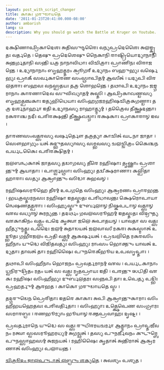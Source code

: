```yaml
---
layout: post_with_script_changer
title: 𑌕𑌾𑌕𑌃 𑌗𑌰𑍁𑌡𑌾𑌯𑌤𑍇
date: '2011-01-23T20:41:00.000-08:00'
author: ambarish
lang: sa
description: Why you should go watch the Battle at Kruger on Youtube.
---
```


𑌦𑌕𑍍𑌷𑌿𑌣𑌾𑌫𑍍𑌰𑌿𑌕𑌾𑌦𑍇𑌶𑌃 𑌅𑌤𑌿𑌸𑍁𑌨𑍍𑌦𑌰𑍈𑌃 𑌵𑌨𑍍𑌯𑌪𑍍𑌰𑌦𑍇𑌶𑍈𑌃 𑌅𑌲𑌙𑍍𑌕𑍃𑌤𑌃 𑌵𑌰𑍍𑌤𑌤𑍇 । 𑌤𑍇𑌷𑍁 𑌪𑍍𑌰𑌦𑍇𑌶𑍇𑌷𑍁 𑌨𑍈𑌕𑌾𑌨𑌿 𑌰𑌾𑌷𑍍𑌟𑍍𑌰𑌿𑌯𑍋𑌦𑍍𑌯𑌾𑌨𑌾𑌨𑌿 𑌅𑌨𑍍𑌤𑌰𑍍𑌗𑌤𑌾𑌨𑌿 𑌸𑌨𑍍𑌤𑌿 𑌯𑌤𑍍𑌰 𑌨𑌾𑌨𑌾𑌵𑌿𑌧𑌾𑌃 𑌵𑌿𑌚𑌿𑌤𑍍𑌰𑌾𑌃 𑌪𑍍𑌰𑌾𑌣𑌿𑌨𑌃 𑌵𑌿𑌰𑌾𑌜𑌨𑍍𑌤𑍇 । 𑌉𑌦𑍍𑌯𑌾𑌨𑌾𑌨𑌾𑌂 𑌬𑍃𑌹𑌤𑍍𑌤𑌮𑌂 𑌕𑍍𑌰𑍂𑌗𑌰𑍍 𑌉𑌦𑍍𑌯𑌾𑌨𑌂 𑌬𑌹𑍁𑌭𑍍𑌯𑌃 𑌵𑌰𑍍𑌷𑍇𑌭𑍍𑌯𑌃 𑌪𑍍𑌰𑌾𑌕𑍍 𑌸𑌰𑍍𑌵𑌕𑌾𑌰𑍇𑌣 𑌸𑌂𑌸𑍍𑌥𑌾𑌪𑌿𑌤𑌮𑍍 𑌆𑌸𑍀𑌤𑍍 । 𑌯𑌦𑍍𑌯𑌪𑌿 𑌵𑌿𑌰𑌲𑌤𑌰𑌾𑌃 𑌬𑌹𑌵𑌃 𑌵𑌨𑌸𑍍𑌪𑌤𑌯𑌃 𑌤𑌤𑍍𑌰 𑌶𑍋𑌭𑌨𑍍𑌤𑍇 । 𑌤𑌥𑌾𑌪𑌿 𑌉𑌦𑍍𑌯𑌾𑌨𑌂 𑌜𑌙𑍍𑌗𑌮𑌾𑌨𑌾𑌂 𑌕𑌾𑌰𑌣𑌾𑌦𑍇𑌵 𑌸𑍁𑌵𑌿𑌖𑍍𑌯𑌾𑌤𑌮𑍍 𑌅𑌸𑍍𑌤𑌿 । 𑌆𑌫𑍍𑌰𑌿𑌕𑌾𑌖𑌣𑍍𑌡𑌸𑍍𑌯 𑌬𑍃𑌹𑌤𑍍𑌪𑌞𑍍𑌚𑌕𑌾𑌃 𑌇𑌤𑍍𑌯𑌭𑌿𑌧𑍇𑌯𑌾𑌃 𑌸𑌿𑌂𑌹𑌗𑌜𑌮𑌹𑌿𑌷𑌚𑌿𑌤𑍍𑌰𑌕𑌗𑌣𑍍𑌡𑌾𑌃 𑌤𑌤𑍍𑌰 𑌦𑌰𑍍𑌶𑌨𑌾𑌰𑍍𑌹𑌾 𑌇𑌤𑌿 𑌉𑌦𑍍𑌯𑌾𑌨𑌸𑍍𑌯 𑌮𑌾𑌹𑌾𑌤𑍍𑌮𑍍𑌯𑌮𑍍 । 𑌤𑌤𑍍𑌰𑍈𑌵 𑌤𑍀𑌕𑍍𑌷𑍍𑌣𑌦𑌨𑍍𑌤𑌾𑌃 𑌮𑌕𑌰𑌾𑌶𑍍𑌚 𑌨𑌦𑍀𑌃 𑌪𑌰𑌿𑌰𑌕𑍍𑌷𑌨𑍍𑌤𑌿 𑌤𑍀𑌕𑍍𑌷𑍍𑌣𑌖𑌡𑍍𑌗𑌾𑌃 𑌰𑌕𑍍𑌷𑌕𑌾𑌃 𑌪𑍍𑌰𑌾𑌕𑌾𑌰𑌾𑌨𑍍 𑌇𑌵 ।

𑌤𑌾𑌰𑌣𑌸𑌂𑌵𑌤𑍍𑌸𑌰𑌸𑍍𑌯 𑌵𑌰𑍍𑌷𑌰𑍍𑌤𑍌 𑌤𑌤𑍍𑌰𑌤𑍍𑌯𑌾 𑌕𑌾𑌚𑌿𑌤𑍍 𑌘𑌟𑌨𑌾 𑌜𑌾𑌤𑌾 । 𑌸𑍌𑌭𑌾𑌗𑍍𑌯𑌂 𑌯𑌤𑍍 𑌅𑌦𑍍𑌭𑍁𑌤𑌸𑍍𑌯𑌾𑌸𑍍𑌯 𑌸𑌮𑍍𑌭𑌵𑌸𑍍𑌯 𑌚𑌲𑌚𑍍𑌚𑌿𑌤𑍍𑌰𑌂 𑌕𑍈𑌶𑍍𑌚𑌨 𑌪𑌰𑍍𑌯𑌟𑌕𑍈𑌃 𑌪𑌰𑌿𑌰𑌕𑍍𑌷𑌿𑌤𑌮𑍍 ।

𑌜𑌲𑌬𑌨𑍍𑌧𑌕𑌾𑌤𑍍 𑌜𑌾𑌤𑌸𑍍𑌯 𑌤𑌡𑌾𑌗𑌸𑍍𑌯 𑌤𑍀𑌰𑍇 𑌮𑌹𑌿𑌷𑌾𑌃 𑌤𑍃𑌷𑍍𑌣𑌾𑌂 𑌪𑍍𑌰𑌶𑌾𑌨𑍍𑌤𑍁𑌮𑍍 𑌆𑌯𑌾𑌤𑌾𑌃 । 𑌪𑌾𑌰𑍍𑌶𑍍𑌵𑌸𑍍𑌥𑌾𑌃 𑌸𑌿𑌂𑌹𑍍𑌯𑌃 𑌤𑌦𑍍𑌵𑍀𑌕𑍍𑌷𑌮𑌾𑌣𑌾𑌃 𑌕𑌲𑍍𑌪𑌿𑌤𑌾𑌹𑌾𑌰𑌾𑌃 𑌸𑌤𑍍𑌯𑌃 𑌆𑌕𑍍𑌰𑌾𑌨𑍍𑌤𑍁𑌂 𑌸𑌿𑌦𑍍𑌧𑌾 𑌅𑌭𑌵𑌨𑍍 ।

𑌮𑌹𑌿𑌷𑌸𑌮𑍂𑌹𑍇 𑌤𑍀𑌰𑌮𑍍 𑌉𑌪𑌗𑌤𑍇 𑌸𑌿𑌂𑌹𑍍𑌯𑌃 𑌆𑌕𑍍𑌰𑌮𑌣𑌂 𑌪𑍍𑌰𑌾𑌰𑌭𑌨𑍍𑌤 । 𑌭𑌯𑌤𑍍𑌰𑌸𑍍𑌤𑌮𑌨𑌸𑌃 𑌮𑌹𑌿𑌷𑌾 𑌇𑌤𑌸𑍍𑌤𑌤𑌃 𑌪𑌰𑌿𑌧𑌾𑌵𑌨𑍍𑌤𑌃 𑌕𑍍𑌷𑍇𑌮𑍋𑌪𑌾𑌯𑌾𑌨𑍍𑌵𑍇𑌷𑌣𑌤𑌤𑍍𑌪𑌰𑌾𑌃 । 𑌸𑌿𑌂𑌹𑍍𑌯𑌸𑍍𑌤𑍁 𑌦𑍁𑌰𑍍𑌬𑌲𑌾𑌨𑍍 𑌨𑌿𑌷𑍍𑌕𑌪𑌟𑌾𑌨𑍍 𑌵𑌤𑍍𑌸𑌾𑌨𑍍 𑌏𑌵 𑌵𑌧𑍍𑌯𑌾𑌨𑍍 𑌅𑌮𑌨𑍍𑌯𑌨𑍍𑌤 । 𑌤𑌦𑌰𑍍𑌥𑌂 𑌗𑌵𑌲𑌸𑌮𑍂𑌹𑌮𑍍 𑌇𑌤𑌸𑍍𑌤𑌤𑌃 𑌵𑌿𑌦𑍍𑌰𑍁𑌤𑍍𑌯 𑌏𑌕𑌾𑌕𑌿𑌨𑌂 𑌵𑌤𑍍𑌸𑌂 𑌪𑌦𑍇 𑌕𑍃𑌤𑍍𑌵𑌾 𑌜𑌲𑍇 𑌅𑌪𑌾𑌤𑌯𑌨𑍍 । 𑌯𑌾𑌵𑌤𑌾 𑌸 𑌵𑌤𑍍𑌸𑌃 𑌭𑍀𑌤𑍍𑌯𑍁𑌨𑍍𑌮𑌤𑍍𑌤𑌃 𑌪𑌦𑍈𑌃 𑌜𑌲𑌮𑍍 𑌅𑌤𑌾𑌡𑌯𑌤𑍍 𑌜𑌲𑌵𑌾𑌸𑍀 𑌮𑌕𑌰𑌃 𑌅𑌕𑌸𑍍𑌮𑌾𑌤𑍍 𑌉𑌦𑍍𑌭𑍂𑌤𑌃 𑌗𑌭𑍀𑌰𑌜𑌲𑌂 𑌪𑍍𑌰𑌤𑌿 𑌵𑌤𑍍𑌸𑌮𑍍 𑌆𑌕𑌰𑍍𑌷𑌯𑌤𑍍 । 𑌪𑍍𑌰𑌚𑌲𑌿𑌤𑍇 𑌮𑌕𑌰𑌸𑌿𑌂𑌹𑍀𑌨𑌾𑌂 𑌯𑍁𑌦𑍍𑌧𑍇 𑌵𑌿𑌜𑌿𑌤𑌵𑌤𑍍𑌯𑌃 𑌸𑌿𑌂𑌹𑍍𑌯𑌃 𑌮𑌾𑌂𑌸𑌂 𑌭𑍋𑌕𑍍𑌤𑍁𑌂 𑌯𑌾𑌵𑌤𑍍 𑌉𑌦𑍍𑌯𑌤𑌾𑌃 𑌤𑌾𑌵𑌤𑍍 𑌤𑌾𑌃 𑌮𑌹𑌿𑌷𑍈𑌃 𑌪𑍁𑌨𑌰𑍇𑌕𑍀𑌭𑍂𑌯 𑌉𑌪𑌸𑍃𑌪𑍍𑌤𑌾𑌃 ।

𑌤𑌥𑌾𑌪𑌿 𑌸𑌿𑌂𑌹𑍀𑌨𑌾𑌂 𑌭𑍋𑌜𑌨𑌂 𑌪𑍍𑌰𑌵𑌰𑍍𑌤𑌮𑌾𑌨𑌮𑍍 𑌏𑌵 । 𑌪𑌰𑍍𑌯𑌟𑌕𑌾𑌨𑌾𑌂 𑌧𑍍𑌵𑌨𑌿𑌮𑍁𑌦𑍍𑌰𑌿𑌤𑌂 𑌮𑌤𑌂 𑌯𑌤𑍍 𑌸 𑌵𑌤𑍍𑌸𑌃 𑌮𑍃𑌤𑌪𑍍𑌰𑌾𑌯𑌃 𑌇𑌤𑌿 । 𑌪𑌰𑌨𑍍𑌤𑍁 𑌝𑌟𑌿𑌤𑌿 𑌏𑌕𑌃 𑌮𑌹𑌿𑌷𑌃 𑌸𑌿𑌂𑌹𑍀𑌭𑍍𑌯𑌃 𑌦𑍁𑌰𑍍𑌬𑌲𑌤𑌮𑌃 𑌸𑌨𑍍𑌨𑌪𑌿 𑌤𑌾𑌃 𑌉𑌪𑍇𑌤𑍍𑌯 𑌪𑌦𑍍𑌭𑌿𑌃 𑌪𑍍𑌰𑌹𑌰𑍍𑌤𑍁𑌮𑍍 𑌆𑌰𑌭𑌤 । 𑌕𑌾𑌕𑍋 𑌗𑌰𑍁𑌡𑌾𑌯𑌤𑍇 𑌸𑍍𑌮 ।

𑌤𑌦𑍍𑌗𑌰𑍁𑌡𑍇𑌨 𑌪𑍍𑌰𑍇𑌰𑌿𑌤𑌾𑌃 𑌇𑌤𑌰𑍇 𑌕𑌾𑌕𑌾𑌃 𑌅𑌪𑌿 𑌆𑌕𑍍𑌰𑌾𑌨𑍍𑌤𑍁𑌕𑌾𑌮𑌾𑌃 𑌸𑌿𑌂𑌹𑍀𑌭𑌯𑌹𑍇𑌤𑌵𑌃 𑌪𑌰𑌿𑌵𑌰𑍍𑌤𑌿𑌤𑌾𑌃 । 𑌸𑌿𑌂𑌹𑍍𑌯𑌾𑌃 𑌉𑌤𑍍𑌕𑍍𑌷𑍇𑌪𑍇𑌣 𑌸𑌂𑌗𑍍𑌰𑌾𑌮𑌃 𑌸𑌮𑌾𑌰𑌬𑍍𑌧𑌃 । 𑌰𑌣𑌭𑍂𑌮𑍍𑌯𑌾𑌂 𑌭𑍂𑌯𑌾𑌨𑍍 𑌰𑌕𑍍𑌤𑌪𑍍𑌰𑌵𑌾𑌹𑌃 𑌦𑍃𑌷𑍍𑌟𑌃 ।

𑌪𑍍𑌰𑌵𑌰𑍍𑌤𑌮𑌾𑌨𑍇 𑌯𑍁𑌦𑍍𑌧𑍇 𑌸 𑌵𑌤𑍍𑌸𑌃 𑌰𑍁𑌧𑌿𑌰𑌮𑌯𑌚𑌰𑍍𑌮𑌾 𑌆𑌤𑍍𑌮𑌾𑌨𑌂 𑌪𑍍𑌰𑌾𑌪𑍍𑌤𑌜𑍀𑌵𑌨𑌂 𑌮𑌤𑍍𑌵𑌾 𑌸𑍍𑌵𑌸𑌮𑍂𑌹𑌮𑌧𑍍𑌯𑌮𑍍 𑌅𑌗𑌚𑍍𑌛𑌤𑍍 । 𑌤𑌸𑍍𑌯 𑌪𑍁𑌨𑌰𑍍𑌜𑍀𑌵𑌨𑌂 𑌕𑍁𑌟𑍁𑌮𑍍𑌬𑍇 𑌪𑍁𑌨𑌸𑍍𑌸𑌾𑌹𑌸𑌮𑍍 𑌅𑌜𑌨𑌯𑌤𑍍 । 𑌮𑌹𑌿𑌷𑍈𑌃 𑌕𑍃𑌤𑌾𑌤𑍍 𑌅𑌨𑍍𑌤𑌿𑌮𑌾𑌤𑍍 𑌆𑌕𑍍𑌰𑌮𑌣𑌾𑌤𑍍 𑌸𑌿𑌂𑌹𑍍𑌯𑌃 𑌪𑌲𑌾𑌯𑌨𑍍𑌤 ।

[𑌚𑌿𑌤𑍍𑌰𑌮𑌿𑌦𑌂 𑌜𑌾𑌲𑌪𑍁𑌟𑌾𑌤𑍍 𑌲𑌬𑍍𑌧𑍁𑌂 𑌶𑌕𑍍𑌯𑌤𑍇](http://www.youtube.com/watch?v=LU8DDYz68kM) । 𑌅𑌵𑌶𑍍𑌯𑌂 𑌪𑌶𑍍𑌯𑌤 ।
